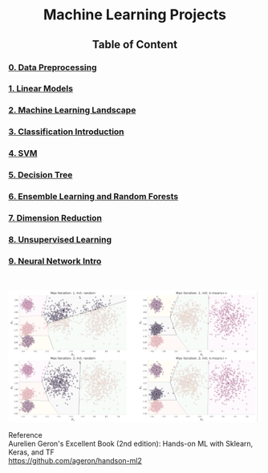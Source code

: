 <div align="center"><h1> Machine Learning Projects</h1></div>

<div align="center"><h2>Table of Content</h2></div>
<h3> <a href="/notebook/Data_Preprocessing.ipynb"> 0. Data Preprocessing </a> </h3>
<h3> <a href="/notebook/Linear_Models.ipynb"> 1. Linear Models </a> </h3>
<h3> <a href="/notebook/The_Machine_Learning_Landscape.ipynb"> 2. Machine Learning Landscape </a>  </h3>
<h3> <a href="/notebook/Classification_Intro.ipynb"> 3. Classification Introduction </a> </h3>
<h3> <a href="/notebook/SVM.ipynb"> 4. SVM </a>  </h3>
<h3> <a href="/notebook/DecisionTree.ipynb"> 5. Decision Tree </a>  </h3>
<h3> <a href="/notebook/EnsembleLearning_and_RandomForests.ipynb"> 6. Ensemble Learning and Random Forests </a> </h3>
<h3> <a href="/notebook/Dimension_Reduction.ipynb"> 7. Dimension Reduction </a>  </h3>
<h3> <a href="/notebook/Unsupervised_Learning.ipynb"> 8. Unsupervised Learning </a> </h3> 
<h3> <a href="/notebook/Neural_network_intro.ipynb"> 9. Neural Network Intro </a> </h3> 

<br/>

![Machine Learning](/clustering.PNG)

Reference <br/>
Aurelien Geron's Excellent Book (2nd edition): Hands-on ML with Sklearn, Keras, and TF <br/>
https://github.com/ageron/handson-ml2

